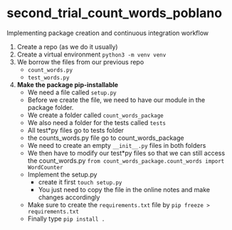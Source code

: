 # second_trial_count_words_poblano
Implementing package creation and continuous integration workflow

1. Create a repo (as we do it usually)
2. Create a virtual environment `python3 -m venv venv`
3. We borrow the files from our previous repo
    - `count_words.py`
    - `test_words.py`
4. **Make the package pip-installable**
   - We need a file called `setup.py`
   - Before we create the file, we need to have our module in the package folder.
   - We create a folder called `count_words_package`
   - We also need a folder for the tests called `tests`
   - All test*py files go to tests folder
   - the counts_words.py file go to count_words_package
   - We need to create an empty `__init__.py` files in both folders
   - We then have to modify our test*py files so that we can still access the count_words.py
     `from count_words_package.count_words import WordCounter`
   - Implement the setup.py
     - create it first `touch setup.py`
     - You just need to copy the file in the online notes and make changes accordingly
   - Make sure to create the `requirements.txt` file by `pip freeze > requirements.txt`
   - Finally type `pip install .`
   
	
